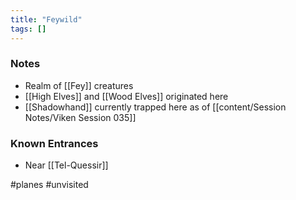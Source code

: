 ```yaml
---
title: "Feywild"
tags: []
---
```


### Notes

- Realm of [[Fey]] creatures
- [[High Elves]] and [[Wood Elves]] originated here
- [[Shadowhand]] currently trapped here as of [[content/Session Notes/Viken Session 035]]

### Known Entrances

- Near [[Tel-Quessir]]

#planes #unvisited 